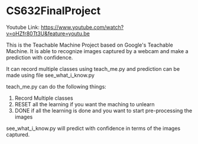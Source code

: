 # CS632FinalProject

Youtube Link: https://www.youtube.com/watch?v=oHZfr80Tt3U&feature=youtu.be

This is the Teachable Machine Project based on Google's Teachable Machine. It is able to recognize images captured
by a webcam and make a prediction with confidence. 

It can record multiple classes using teach_me.py and prediction can be made using file see_what_i_know.py

teach_me.py can do the following things:
1. Record Multiple classes
2. RESET all the learning if you want the maching to unlearn
3. DONE if all the learning is done and you want to start pre-processing the images

see_what_i_know.py will predict with confidence in terms of the images captured. 

